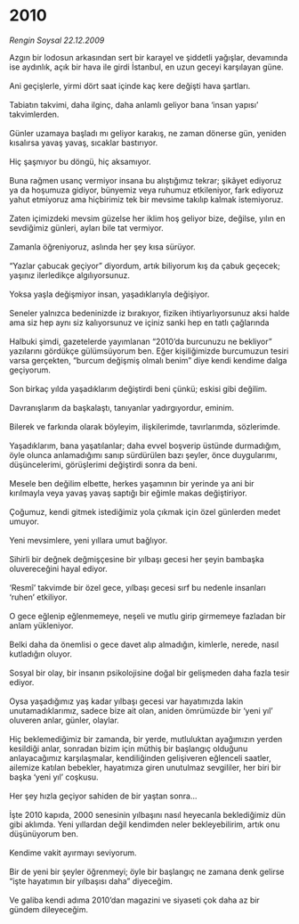 # 2010

*Rengin Soysal 22.12.2009*

<div class="yazi">Azgın bir lodosun arkasından sert bir karayel ve şiddetli yağışlar, devamında ise aydınlık, açık bir hava ile girdi İstanbul, en uzun geceyi karşılayan güne. <br/><br/>Ani geçişlerle, yirmi dört saat içinde kaç kere değişti hava şartları. <br/><br/>Tabiatın takvimi, daha ilginç, daha anlamlı geliyor bana ‘insan yapısı’ takvimlerden. <br/><br/>Günler uzamaya başladı mı geliyor karakış, ne zaman dönerse gün, yeniden kısalırsa yavaş yavaş, sıcaklar bastırıyor. <br/><br/>Hiç şaşmıyor bu döngü, hiç aksamıyor. <br/><br/>Buna rağmen usanç vermiyor insana bu alıştığımız tekrar; şikâyet ediyoruz ya da hoşumuza gidiyor, bünyemiz veya ruhumuz etkileniyor, fark ediyoruz yahut etmiyoruz ama hiçbirimiz tek bir mevsime takılıp kalmak istemiyoruz. <br/><br/>Zaten içimizdeki mevsim güzelse her iklim hoş geliyor bize, değilse, yılın en sevdiğimiz günleri, ayları bile tat vermiyor. <br/><br/>Zamanla öğreniyoruz, aslında her şey kısa sürüyor. <br/><br/>“Yazlar çabucak geçiyor” diyordum, artık biliyorum kış da çabuk geçecek; yaşınız ilerledikçe algılıyorsunuz. <br/><br/>Yoksa yaşla değişmiyor insan, yaşadıklarıyla değişiyor. <br/><br/>Seneler yalnızca bedeninizde iz bırakıyor, fiziken ihtiyarlıyorsunuz aksi halde ama siz hep aynı siz kalıyorsunuz ve içiniz sanki hep en tatlı çağlarında <br/><br/>Halbuki şimdi, gazetelerde yayımlanan “2010’da burcunuzu ne bekliyor” yazılarını gördükçe gülümsüyorum ben. Eğer kişiliğimizde burcumuzun tesiri varsa gerçekten, “burcum değişmiş olmalı benim” diye kendi kendime dalga geçiyorum. <br/><br/>Son birkaç yılda yaşadıklarım değiştirdi beni çünkü; eskisi gibi değilim. <br/><br/>Davranışlarım da başkalaştı, tanıyanlar yadırgıyordur, eminim. <br/><br/>Bilerek ve farkında olarak böyleyim, ilişkilerimde, tavırlarımda, sözlerimde. <br/><br/>Yaşadıklarım, bana yaşatılanlar; daha evvel boşverip üstünde durmadığım, öyle olunca anlamadığımı sanıp sürdürülen bazı şeyler, önce duygularımı, düşüncelerimi, görüşlerimi değiştirdi sonra da beni. <br/><br/>Mesele ben değilim elbette, herkes yaşamının bir yerinde ya ani bir kırılmayla veya yavaş yavaş saptığı bir eğimle makas değiştiriyor. <br/><br/>Çoğumuz, kendi gitmek istediğimiz yola çıkmak için özel günlerden medet umuyor. <br/><br/>Yeni mevsimlere, yeni yıllara umut bağlıyor. <br/><br/>Sihirli bir değnek değmişçesine bir yılbaşı gecesi her şeyin bambaşka oluvereceğini hayal ediyor. <br/><br/>‘Resmî’ takvimde bir özel gece, yılbaşı gecesi sırf bu nedenle insanları ‘ruhen’ etkiliyor. <br/><br/>O gece eğlenip eğlenmemeye, neşeli ve mutlu girip girmemeye fazladan bir anlam yükleniyor. <br/><br/>Belki daha da önemlisi o gece davet alıp almadığın, kimlerle, nerede, nasıl kutladığın oluyor. <br/><br/>Sosyal bir olay, bir insanın psikolojisine doğal bir gelişmeden daha fazla tesir ediyor. <br/><br/>Oysa yaşadığımız yaş kadar yılbaşı gecesi var hayatımızda lakin unutamadıklarımız, sadece bize ait olan, aniden ömrümüzde bir ‘yeni yıl’ oluveren anlar, günler, olaylar. <br/><br/>Hiç beklemediğimiz bir zamanda, bir yerde, mutluluktan ayağımızın yerden kesildiği anlar, sonradan bizim için müthiş bir başlangıç olduğunu anlayacağımız karşılaşmalar, kendiliğinden gelişiveren eğlenceli saatler, ailemize katılan bebekler, hayatımıza giren unutulmaz sevgililer, her biri bir başka ‘yeni yıl’ coşkusu. <br/><br/>Her şey hızla geçiyor sahiden de bir yaştan sonra... <br/><br/>İşte 2010 kapıda, 2000 senesinin yılbaşını nasıl heyecanla beklediğimiz dün gibi aklımda. Yeni yıllardan değil kendimden neler bekleyebilirim, artık onu düşünüyorum ben. <br/><br/>Kendime vakit ayırmayı seviyorum. <br/><br/>Bir de yeni bir şeyler öğrenmeyi; öyle bir başlangıç ne zamana denk gelirse “işte hayatımın bir yılbaşısı daha” diyeceğim. <br/><br/>Ve galiba kendi adıma 2010’dan magazini ve siyaseti çok daha az bir gündem dileyeceğim. 
              </div>
